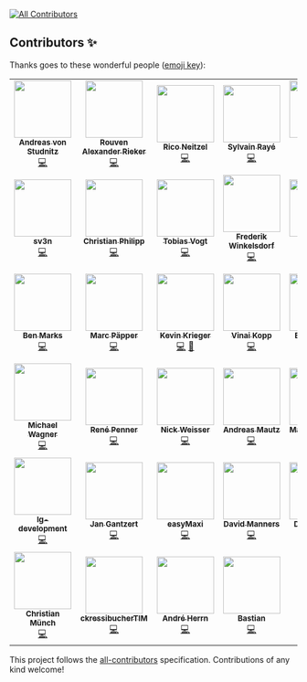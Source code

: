 
<!-- ALL-CONTRIBUTORS-BADGE:START - Do not remove or modify this section -->
[![All Contributors](https://img.shields.io/badge/all_contributors-39-orange.svg?style=flat-square)](#contributors-)
<!-- ALL-CONTRIBUTORS-BADGE:END -->
## Contributors ✨

Thanks goes to these wonderful people ([emoji key](https://allcontributors.org/docs/en/emoji-key)):

<!-- ALL-CONTRIBUTORS-LIST:START - Do not remove or modify this section -->
<!-- prettier-ignore-start -->
<!-- markdownlint-disable -->
<table>
  <tr>
    <td align="center"><a href="http://www.integer-net.de/agentur/andreas-von-studnitz/"><img src="https://avatars1.githubusercontent.com/u/662059?v=4" width="100px;" alt=""/><br /><sub><b>Andreas von Studnitz</b></sub></a><br /><a href="https://github.com/firegento/firegento-magesetup/commits?author=avstudnitz" title="Code">💻</a></td>
    <td align="center"><a href="https://rouven.io/"><img src="https://avatars3.githubusercontent.com/u/393419?v=4" width="100px;" alt=""/><br /><sub><b>Rouven Alexander Rieker</b></sub></a><br /><a href="https://github.com/firegento/firegento-magesetup/commits?author=therouv" title="Code">💻</a></td>
    <td align="center"><a href="http://www.riconeitzel.de/"><img src="https://avatars2.githubusercontent.com/u/930706?v=4" width="100px;" alt=""/><br /><sub><b>Rico Neitzel</b></sub></a><br /><a href="https://github.com/firegento/firegento-magesetup/commits?author=riconeitzel" title="Code">💻</a></td>
    <td align="center"><a href="https://www.diglin.com/"><img src="https://avatars2.githubusercontent.com/u/1337461?v=4" width="100px;" alt=""/><br /><sub><b>Sylvain Rayé</b></sub></a><br /><a href="https://github.com/firegento/firegento-magesetup/commits?author=sylvainraye" title="Code">💻</a></td>
    <td align="center"><a href="https://www.simonsprankel.com/"><img src="https://avatars1.githubusercontent.com/u/930199?v=4" width="100px;" alt=""/><br /><sub><b>Simon Sprankel</b></sub></a><br /><a href="https://github.com/firegento/firegento-magesetup/commits?author=sprankhub" title="Code">💻</a></td>
    <td align="center"><a href="http://www.fabian-blechschmidt.de/"><img src="https://avatars1.githubusercontent.com/u/379680?v=4" width="100px;" alt=""/><br /><sub><b>Fabian Blechschmidt</b></sub></a><br /><a href="https://github.com/firegento/firegento-magesetup/commits?author=Schrank" title="Code">💻</a></td>
    <td align="center"><a href="http://www.mage-profis.de/"><img src="https://avatars0.githubusercontent.com/u/710748?v=4" width="100px;" alt=""/><br /><sub><b>Mathis Klooß</b></sub></a><br /><a href="https://github.com/firegento/firegento-magesetup/commits?author=mklooss" title="Code">💻</a></td>
  </tr>
  <tr>
    <td align="center"><a href="https://magento.stackexchange.com/users/46249/sv3n"><img src="https://avatars1.githubusercontent.com/u/5022236?v=4" width="100px;" alt=""/><br /><sub><b>sv3n</b></sub></a><br /><a href="https://github.com/firegento/firegento-magesetup/commits?author=sreichel" title="Code">💻</a></td>
    <td align="center"><a href="https://github.com/cphilipp"><img src="https://avatars1.githubusercontent.com/u/2188398?v=4" width="100px;" alt=""/><br /><sub><b>Christian Philipp</b></sub></a><br /><a href="https://github.com/firegento/firegento-magesetup/commits?author=cphilipp" title="Code">💻</a></td>
    <td align="center"><a href="http://www.webguys.de/"><img src="https://avatars1.githubusercontent.com/u/940631?v=4" width="100px;" alt=""/><br /><sub><b>Tobias Vogt</b></sub></a><br /><a href="https://github.com/firegento/firegento-magesetup/commits?author=tobi-pb" title="Code">💻</a></td>
    <td align="center"><a href="https://github.com/winkelsdorf"><img src="https://avatars0.githubusercontent.com/u/1413291?v=4" width="100px;" alt=""/><br /><sub><b>Frederik Winkelsdorf</b></sub></a><br /><a href="https://github.com/firegento/firegento-magesetup/commits?author=winkelsdorf" title="Code">💻</a></td>
    <td align="center"><a href="https://twitter.com/sirawesome_"><img src="https://avatars3.githubusercontent.com/u/2085721?v=4" width="100px;" alt=""/><br /><sub><b>Julian</b></sub></a><br /><a href="https://github.com/firegento/firegento-magesetup/commits?author=jwittorf" title="Code">💻</a></td>
    <td align="center"><a href="http://www.multichannelsystems.com/"><img src="https://avatars3.githubusercontent.com/u/1866724?v=4" width="100px;" alt=""/><br /><sub><b>Martin Grossmann</b></sub></a><br /><a href="https://github.com/firegento/firegento-magesetup/commits?author=grossmann" title="Code">💻</a></td>
    <td align="center"><a href="https://www.gerhard-fobe.de/"><img src="https://avatars3.githubusercontent.com/u/1615283?v=4" width="100px;" alt=""/><br /><sub><b>Gerhard Fobe</b></sub></a><br /><a href="https://github.com/firegento/firegento-magesetup/commits?author=gfobe" title="Code">💻</a></td>
  </tr>
  <tr>
    <td align="center"><a href="http://twitter.com/benmarks"><img src="https://avatars1.githubusercontent.com/u/2141138?v=4" width="100px;" alt=""/><br /><sub><b>Ben Marks</b></sub></a><br /><a href="https://github.com/firegento/firegento-magesetup/commits?author=benmarks" title="Code">💻</a></td>
    <td align="center"><a href="https://www.paepper.com/"><img src="https://avatars0.githubusercontent.com/u/4135790?v=4" width="100px;" alt=""/><br /><sub><b>Marc Päpper</b></sub></a><br /><a href="https://github.com/firegento/firegento-magesetup/commits?author=mpaepper" title="Code">💻</a></td>
    <td align="center"><a href="https://github.com/kkrieger85"><img src="https://avatars2.githubusercontent.com/u/4435523?v=4" width="100px;" alt=""/><br /><sub><b>Kevin Krieger</b></sub></a><br /><a href="https://github.com/firegento/firegento-magesetup/commits?author=kkrieger85" title="Code">💻</a> <a href="https://github.com/firegento/firegento-magesetup/commits?author=kkrieger85" title="Documentation">📖</a></td>
    <td align="center"><a href="http://vinaikopp.com/"><img src="https://avatars0.githubusercontent.com/u/72463?v=4" width="100px;" alt=""/><br /><sub><b>Vinai Kopp</b></sub></a><br /><a href="https://github.com/firegento/firegento-magesetup/commits?author=Vinai" title="Code">💻</a></td>
    <td align="center"><a href="https://github.com/EliasKotlyar"><img src="https://avatars0.githubusercontent.com/u/9529505?v=4" width="100px;" alt=""/><br /><sub><b>Elias Kotlyar</b></sub></a><br /><a href="https://github.com/firegento/firegento-magesetup/commits?author=EliasKotlyar" title="Code">💻</a></td>
    <td align="center"><a href="https://github.com/tkn98"><img src="https://avatars2.githubusercontent.com/u/10513307?v=4" width="100px;" alt=""/><br /><sub><b>Tom Klingenberg</b></sub></a><br /><a href="https://github.com/firegento/firegento-magesetup/commits?author=tkn98" title="Code">💻</a></td>
    <td align="center"><a href="https://github.com/skrollme"><img src="https://avatars2.githubusercontent.com/u/1336659?v=4" width="100px;" alt=""/><br /><sub><b>Sebastian K</b></sub></a><br /><a href="https://github.com/firegento/firegento-magesetup/commits?author=skrollme" title="Code">💻</a></td>
  </tr>
  <tr>
    <td align="center"><a href="http://solidbox.de/"><img src="https://avatars1.githubusercontent.com/u/5131653?v=4" width="100px;" alt=""/><br /><sub><b>Michael Wagner</b></sub></a><br /><a href="https://github.com/firegento/firegento-magesetup/commits?author=rengaw83" title="Code">💻</a></td>
    <td align="center"><a href="https://wambo-agency.com/"><img src="https://avatars2.githubusercontent.com/u/98465?v=4" width="100px;" alt=""/><br /><sub><b>René Penner</b></sub></a><br /><a href="https://github.com/firegento/firegento-magesetup/commits?author=renepenner" title="Code">💻</a></td>
    <td align="center"><a href="https://www.openstream.ch/"><img src="https://avatars2.githubusercontent.com/u/58966?v=4" width="100px;" alt=""/><br /><sub><b>Nick Weisser</b></sub></a><br /><a href="https://github.com/firegento/firegento-magesetup/commits?author=nickw108" title="Code">💻</a></td>
    <td align="center"><a href="https://webvisum.de/"><img src="https://avatars2.githubusercontent.com/u/12797503?v=4" width="100px;" alt=""/><br /><sub><b>Andreas Mautz</b></sub></a><br /><a href="https://github.com/firegento/firegento-magesetup/commits?author=mautz-et-tong" title="Code">💻</a></td>
    <td align="center"><a href="http://www.magento-saigon.com/"><img src="https://avatars1.githubusercontent.com/u/261406?v=4" width="100px;" alt=""/><br /><sub><b>Matias Orlando</b></sub></a><br /><a href="https://github.com/firegento/firegento-magesetup/commits?author=matiaso" title="Code">💻</a></td>
    <td align="center"><a href="https://github.com/mam08ixo"><img src="https://avatars0.githubusercontent.com/u/1771622?v=4" width="100px;" alt=""/><br /><sub><b>Christoph Aßmann</b></sub></a><br /><a href="https://github.com/firegento/firegento-magesetup/commits?author=mam08ixo" title="Code">💻</a></td>
    <td align="center"><a href="https://mkleine.de/"><img src="https://avatars2.githubusercontent.com/u/1959049?v=4" width="100px;" alt=""/><br /><sub><b>Matthias Kleine</b></sub></a><br /><a href="https://github.com/firegento/firegento-magesetup/commits?author=klein0r" title="Code">💻</a></td>
  </tr>
  <tr>
    <td align="center"><a href="https://github.com/LG-Development"><img src="https://avatars3.githubusercontent.com/u/13308681?v=4" width="100px;" alt=""/><br /><sub><b>lg-development</b></sub></a><br /><a href="https://github.com/firegento/firegento-magesetup/commits?author=LG-Development" title="Code">💻</a></td>
    <td align="center"><a href="https://github.com/jg-development"><img src="https://avatars1.githubusercontent.com/u/6112739?v=4" width="100px;" alt=""/><br /><sub><b>Jan Gantzert</b></sub></a><br /><a href="https://github.com/firegento/firegento-magesetup/commits?author=jg-development" title="Code">💻</a></td>
    <td align="center"><a href="https://github.com/easyMaxi"><img src="https://avatars3.githubusercontent.com/u/965733?v=4" width="100px;" alt=""/><br /><sub><b>easyMaxi</b></sub></a><br /><a href="https://github.com/firegento/firegento-magesetup/commits?author=easyMaxi" title="Code">💻</a></td>
    <td align="center"><a href="http://davidmanners.de/"><img src="https://avatars2.githubusercontent.com/u/1572836?v=4" width="100px;" alt=""/><br /><sub><b>David Manners</b></sub></a><br /><a href="https://github.com/firegento/firegento-magesetup/commits?author=dmanners" title="Code">💻</a></td>
    <td align="center"><a href="https://github.com/dsdata"><img src="https://avatars3.githubusercontent.com/u/927446?v=4" width="100px;" alt=""/><br /><sub><b>Daniel Sasse</b></sub></a><br /><a href="https://github.com/firegento/firegento-magesetup/commits?author=dsdata" title="Code">💻</a></td>
    <td align="center"><a href="https://www.xing.com/profile/Daniel_Rose16"><img src="https://avatars1.githubusercontent.com/u/489806?v=4" width="100px;" alt=""/><br /><sub><b>Daniel Rose</b></sub></a><br /><a href="https://github.com/firegento/firegento-magesetup/commits?author=daniel-rose" title="Code">💻</a></td>
    <td align="center"><a href="http://www.christian-hinz.de/"><img src="https://avatars1.githubusercontent.com/u/12525017?v=4" width="100px;" alt=""/><br /><sub><b>Christian Hinz</b></sub></a><br /><a href="https://github.com/firegento/firegento-magesetup/commits?author=crysix" title="Code">💻</a></td>
  </tr>
  <tr>
    <td align="center"><a href="https://muench.dev/"><img src="https://avatars2.githubusercontent.com/u/211294?v=4" width="100px;" alt=""/><br /><sub><b>Christian Münch</b></sub></a><br /><a href="https://github.com/firegento/firegento-magesetup/commits?author=cmuench" title="Code">💻</a></td>
    <td align="center"><a href="https://github.com/ckressibucherTIM"><img src="https://avatars2.githubusercontent.com/u/3985914?v=4" width="100px;" alt=""/><br /><sub><b>ckressibucherTIM</b></sub></a><br /><a href="https://github.com/firegento/firegento-magesetup/commits?author=ckressibucherTIM" title="Code">💻</a></td>
    <td align="center"><a href="https://github.com/borriglione"><img src="https://avatars2.githubusercontent.com/u/465544?v=4" width="100px;" alt=""/><br /><sub><b>André Herrn</b></sub></a><br /><a href="https://github.com/firegento/firegento-magesetup/commits?author=borriglione" title="Code">💻</a></td>
    <td align="center"><a href="https://github.com/bastianccm"><img src="https://avatars1.githubusercontent.com/u/1145424?v=4" width="100px;" alt=""/><br /><sub><b>Bastian</b></sub></a><br /><a href="https://github.com/firegento/firegento-magesetup/commits?author=bastianccm" title="Code">💻</a></td>
  </tr>
</table>

<!-- markdownlint-enable -->
<!-- prettier-ignore-end -->
<!-- ALL-CONTRIBUTORS-LIST:END -->

This project follows the [all-contributors](https://github.com/all-contributors/all-contributors) specification. Contributions of any kind welcome!